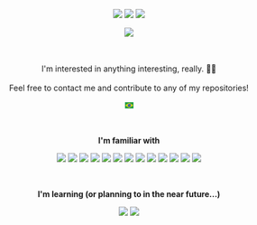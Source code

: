 
 <p align="center"> 
<a href="https://gabrielgusso.com/"><img src="https://img.shields.io/badge/-gabrielgusso.com-031d2e?style=flat"/></a>
<a href="mailto:gabrielpgusso@gmail.com"><img src="https://img.shields.io/badge/-gabrielpgusso@gmail.com-031d2e?style=flat&logo=gmail"/></a>
<a href="https://www.linkedin.com/in/ggusso/"><img src="https://img.shields.io/badge/-ggusso-031d2e?style=flat&logo=linkedin"/></a>
</p> 
<p align="center"><img src="https://www.codewars.com/users/g-pg/badges/micro"/></p>
<br>

<p align= "center"> I'm interested in anything interesting, really. 🧙‍♂️ <br> <br>
Feel free to contact me and contribute to any of my repositories!

</p>
 <p align="center"><img src="https://github.com/lipis/flag-icons/blob/main/flags/4x3/br.svg" width="15px"/></p>
 
 
<br>

**<p  align="center">I'm familiar with</p>**

<p align="center">
<img src="https://cdn.jsdelivr.net/gh/devicons/devicon/icons/html5/html5-original.svg" width="35px"/>
<img src="https://cdn.jsdelivr.net/gh/devicons/devicon/icons/css3/css3-original.svg" width="35px"/>
<img src="https://cdn.jsdelivr.net/gh/devicons/devicon/icons/figma/figma-original.svg" width="35px" />
<img src="https://cdn.jsdelivr.net/gh/devicons/devicon/icons/javascript/javascript-original.svg" width="35px"/>
<img src="https://cdn.jsdelivr.net/gh/devicons/devicon/icons/typescript/typescript-original.svg" width ="35px"/>
<img src="https://cdn.jsdelivr.net/gh/devicons/devicon/icons/svelte/svelte-original.svg" width="35px" />
<img src="https://cdn.jsdelivr.net/gh/devicons/devicon/icons/react/react-original.svg" width="35px"/>
<img src="https://cdn.jsdelivr.net/gh/devicons/devicon/icons/nextjs/nextjs-original.svg"width="35px" />
<img src="https://cdn.jsdelivr.net/gh/devicons/devicon/icons/vuejs/vuejs-original.svg" width="35px"/>
<img src="https://cdn.jsdelivr.net/gh/devicons/devicon/icons/nodejs/nodejs-original.svg" width="35px" />
<img src="https://cdn.jsdelivr.net/gh/devicons/devicon/icons/mongodb/mongodb-original.svg" width="35px"/>
<img src="https://cdn.jsdelivr.net/gh/devicons/devicon/icons/mysql/mysql-original.svg" width="35px"/>
<img src="https://cdn.jsdelivr.net/gh/devicons/devicon/icons/postgresql/postgresql-original.svg" width="35px" />
</p>

 <br>

**<p align= "center">I'm learning (or planning to in the near future...)</p>**

<p align="center">

<img src="https://cdn.jsdelivr.net/gh/devicons/devicon/icons/firebase/firebase-plain.svg" width="35px"/>
<img src="https://icon.icepanel.io/Technology/svg/Solid.js.svg" width="35px"/>
          
 </p>
 
 

